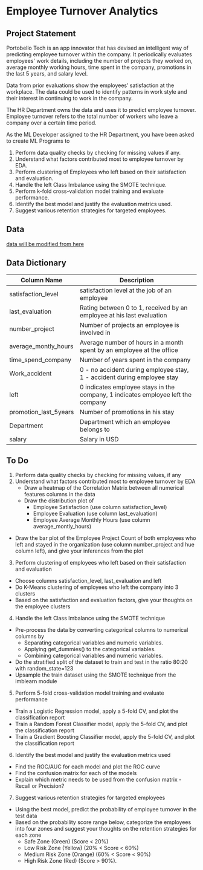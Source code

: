 # Employee Turnover Analytics

## Project Statement
Portobello Tech is an app innovator that has devised an intelligent way of predicting employee turnover within the company. It periodically evaluates employees' work details, including the number of projects they worked on, average monthly working hours, time spent in the company, promotions in the last 5 years, and salary level.

Data from prior evaluations show the employees’ satisfaction at the workplace. The data could be used to identify patterns in work style and their interest in continuing to work in the company. 

The HR Department owns the data and uses it to predict employee turnover. Employee turnover refers to the total number of workers who leave a company over a certain time period.

As the ML Developer assigned to the HR Department, you have been asked to create ML Programs to
1. Perform data quality checks by checking for missing values if any.
2. Understand what factors contributed most to employee turnover by EDA.
3. Perform clustering of Employees who left based on their satisfaction and evaluation.
4. Handle the left Class Imbalance using the SMOTE technique.
5. Perform k-fold cross-validation model training and evaluate performance. 
6. Identify the best model and justify the evaluation metrics used. 
7. Suggest various retention strategies for targeted employees.

## Data 
[data will be modified from here](https://www.kaggle.com/liujiaqi/hr-comma-sepcsv)

## Data Dictionary

| Column Name | Description |
| ----------- | ----------- |
| satisfaction_level |	satisfaction level at the job of an employee |
| last_evaluation |	Rating between 0 to 1, received by an employee at his last evaluation |
| number_project | Number of projects an employee is involved in |
| average_montly_hours | Average number of hours in a month spent by an employee at the office |
| time_spend_company | Number of years spent in the company |
| Work_accident |	0 - no accident during employee stay, 1 - accident during employee stay |
| left | 0 indicates employee stays in the company, 1 indicates employee left the company |
| promotion_last_5years |	Number of promotions in his stay |
| Department | Department which an employee belongs to |
| salary | Salary in USD |

## To Do
1. Perform data quality checks by checking for missing values, if any
2. Understand what factors contributed most to employee turnover by EDA
    - Draw a heatmap of the Correlation Matrix between all numerical features columns in the data
    - Draw the distribution plot of
      - Employee Satisfaction (use column satisfaction_level)
      - Employee Evaluation (use column last_evaluation)
      - Employee Average Monthly Hours (use column average_montly_hours)
  - Draw the bar plot of the Employee Project Count of both employees who left and stayed in the organization (use column number_project and hue column left), and give your inferences from the plot
3. Perform clustering of employees who left based on their satisfaction and evaluation
  - Choose columns satisfaction_level, last_evaluation and left
  - Do K-Means clustering of employees who left the company into 3 clusters
  - Based on the satisfaction and evaluation factors, give your thoughts on the employee clusters
4. Handle the left Class Imbalance using the SMOTE technique
  - Pre-process the data by converting categorical columns to numerical columns by
    - Separating categorical variables and numeric variables.
    - Applying get_dummies() to the categorical variables.
    - Combining categorical variables and numeric variables.
  - Do the stratified split of the dataset to train and test in the ratio 80:20 with random_state=123
  - Upsample the train dataset using the SMOTE technique from the imblearn module
5. Perform 5-fold cross-validation model training and evaluate performance
  - Train a Logistic Regression model, apply a 5-fold CV, and plot the classification report
  - Train a Random Forest Classifier model, apply the 5-fold CV, and plot the classification report
  - Train a Gradient Boosting Classifier model, apply the 5-fold CV, and plot the classification report
6. Identify the best model and justify the evaluation metrics used
  - Find the ROC/AUC for each model and plot the ROC curve
  - Find the confusion matrix for each of the models
  - Explain which metric needs to be used from the confusion matrix - Recall or Precision?
7. Suggest various retention strategies for targeted employees
  - Using the best model, predict the probability of employee turnover in the test data
  - Based on the probability score range below, categorize the employees into four zones and suggest your thoughts on the retention strategies for each zone
    - Safe Zone (Green) (Score < 20%)
    - Low Risk Zone (Yellow) (20% < Score < 60%)
    - Medium Risk Zone (Orange) (60% < Score < 90%)
    - High Risk Zone (Red) (Score > 90%).
